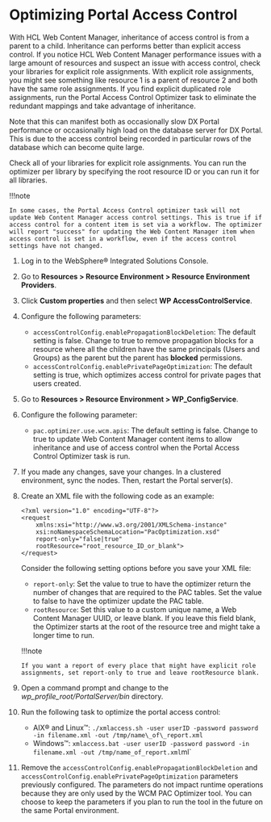 # Optimizing Portal Access Control

With HCL Web Content Manager, inheritance of access control is from a parent to a child. Inheritance can performs better than explicit access control.
If you notice HCL Web Content Manager performance issues with a large amount of resources and suspect an issue with access control, check your libraries for explicit role assignments. With explicit role assignments, you might see something like resource 1 is a parent of resource 2 and both have the same role assignments. If you find explicit duplicated role assignments, run the Portal Access Control Optimizer task to eliminate the redundant mappings and take advantage of inheritance.

Note that this can manifest both as occasionally slow DX Portal performance or occasionally high load on the database server for DX Portal. This is due to the access control being recorded in particular rows of the database which can become quite large.

Check all of your libraries for explicit role assignments. You can run the optimizer per library by specifying the root resource ID or you can run it for all libraries.

!!!note

    In some cases, the Portal Access Control optimizer task will not update Web Content Manager access control settings. This is true if if access control for a content item is set via a workflow. The optimizer will report "success" for updating the Web Content Manager item when access control is set in a workflow, even if the access control settings have not changed.

1.  Log in to the WebSphere® Integrated Solutions Console.

2.  Go to **Resources > Resource Environment > Resource Environment Providers**.

3.  Click **Custom properties** and then select **WP AccessControlService**.

4.  Configure the following parameters:

    -   `accessControlConfig.enablePropagationBlockDeletion`: The default setting is false. Change to true to remove propagation blocks for a resource where all the children have the same principals \(Users and Groups\) as the parent but the parent has **blocked** permissions.
    -   `accessControlConfig.enablePrivatePageOptimization`: The default setting is true, which optimizes access control for private pages that users created.

5.  Go to **Resources > Resource Environment > WP_ConfigService**.

6.  Configure the following parameter:

    -   `pac.optimizer.use.wcm.apis`: The default setting is false. Change to true to update Web Content Manager content items to allow inheritance and use of access control when the Portal Access Control Optimizer task is run.

7.  If you made any changes, save your changes. In a clustered environment, sync the nodes. Then, restart the Portal server(s).

8.  Create an XML file with the following code as an example:

    ```
    <?xml version="1.0" encoding="UTF-8"?>
    <request
        xmlns:xsi="http://www.w3.org/2001/XMLSchema-instance"
        xsi:noNamespaceSchemaLocation="PacOptimization.xsd"
        report-only="false|true"
        rootResource="root_resource_ID_or_blank">
    </request>
    ```

    Consider the following setting options before you save your XML file:

    -   `report-only`: Set the value to true to have the optimizer return the number of changes that are required to the PAC tables. Set the value to false to have the optimizer update the PAC table.
    -   `rootResource`: Set this value to a custom unique name, a Web Content Manager UUID, or leave blank. If you leave this field blank, the Optimizer starts at the root of the resource tree and might take a longer time to run.
    
    !!!note
    
        If you want a report of every place that might have explicit role assignments, set report-only to true and leave rootResource blank.

9.  Open a command prompt and change to the *wp_profile_root/PortalServer/bin* directory.

10. Run the following task to optimize the portal access control:

    -   AIX® and Linux™: `./xmlaccess.sh -user userID -password password -in filename.xml -out /tmp/name\_of\_report.xml`
    -   Windows™: `xmlaccess.bat -user userID -password password -in filename.xml -out /tmp/name_of_report.xml`ml`

11. Remove the `accessControlConfig.enablePropagationBlockDeletion` and `accessControlConfig.enablePrivatePageOptimization` parameters previously configured. The parameters do not impact runtime operations because they are only used by the WCM PAC Optimizer tool. You can choose to keep the parameters if you plan to run the tool in the future on the same Portal environment.
